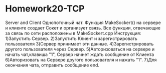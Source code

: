 # Homework20-TCP
Server and Client
Однопоточный чат.
Функция MakeSockert() на сервере и клиенте создает Сокет и организует связь.
Все функции, отвечающие за связь по сети расположены в MakeSockert.cpp
Инструкция:
1)Запустить Сервер.
2)Запустить Клиент и зарегистрировать пользователя
3)Сервер принимает эти данные.
4)Зарегистрировать другого пользователя через Сервер.
5)Авторизоваться на сервере и начать чат,клавиша "1", Сервер начнет ждать сообщение от Клиента
6)Авторизовать на Сервере другого пользователя и нажать "1".
7)Для окончания чата, отправить сообщение end. 